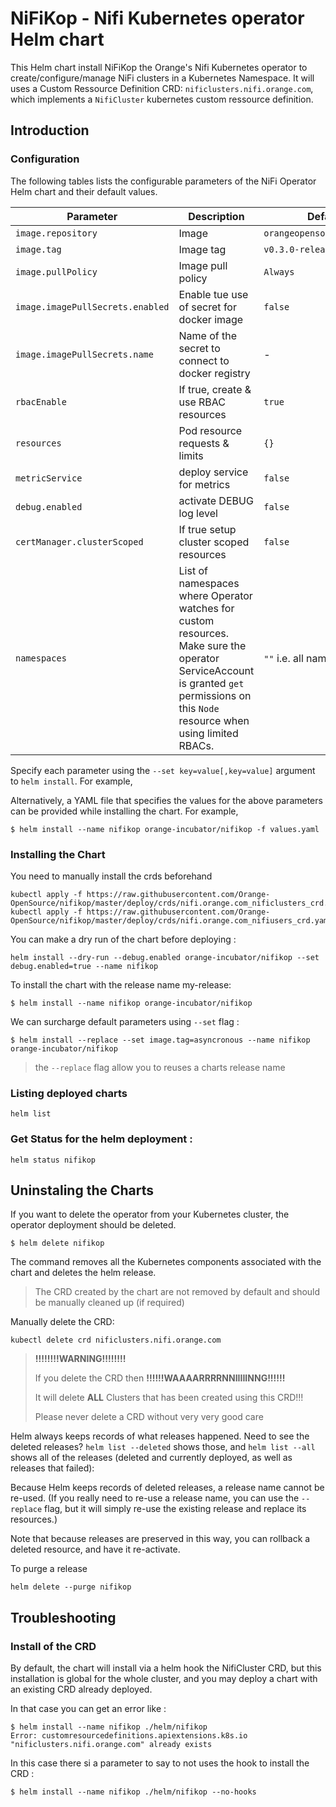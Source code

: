 # NiFiKop - Nifi Kubernetes operator Helm chart

This Helm chart install NiFiKop the Orange's Nifi Kubernetes operator to create/configure/manage NiFi 
clusters in a Kubernetes Namespace.
It will uses a Custom Ressource Definition CRD: `nificlusters.nifi.orange.com`, 
which implements a `NifiCluster` kubernetes custom ressource definition.

## Introduction

### Configuration

The following tables lists the configurable parameters of the NiFi Operator Helm chart and their default values.

| Parameter                        | Description                                      | Default                                   |
|----------------------------------|--------------------------------------------------|-------------------------------------------|
| `image.repository`               | Image                                            | `orangeopensource/nifikop`                |
| `image.tag`                      | Image tag                                        | `v0.3.0-release`                          |
| `image.pullPolicy`               | Image pull policy                                | `Always`                                  |
| `image.imagePullSecrets.enabled` | Enable tue use of secret for docker image        | `false`                                   |
| `image.imagePullSecrets.name`    | Name of the secret to connect to docker registry | -                                         |
| `rbacEnable`                     | If true, create & use RBAC resources             | `true`                                    |
| `resources`                      | Pod resource requests & limits                   | `{}`                                      |
| `metricService`                  | deploy service for metrics                       | `false`                                   |
| `debug.enabled`                  | activate DEBUG log level                         | `false`                                   |
| `certManager.clusterScoped`      | If true setup cluster scoped resources           | `false`                            |
| `namespaces`                     | List of namespaces where Operator watches for custom resources. Make sure the operator ServiceAccount is granted `get` permissions on this `Node` resource when using limited RBACs.| `""` i.e. all namespaces |

Specify each parameter using the `--set key=value[,key=value]` argument to `helm install`. For example,

Alternatively, a YAML file that specifies the values for the above parameters can be provided while installing the chart. For example,

```console
$ helm install --name nifikop orange-incubator/nifikop -f values.yaml
```

### Installing the Chart

You need to manually install the crds beforehand

```console
kubectl apply -f https://raw.githubusercontent.com/Orange-OpenSource/nifikop/master/deploy/crds/nifi.orange.com_nificlusters_crd.yaml
kubectl apply -f https://raw.githubusercontent.com/Orange-OpenSource/nifikop/master/deploy/crds/nifi.orange.com_nifiusers_crd.yaml
```

You can make a dry run of the chart before deploying :

```console 
helm install --dry-run --debug.enabled orange-incubator/nifikop --set debug.enabled=true --name nifikop
```

To install the chart with the release name my-release:

```console
$ helm install --name nifikop orange-incubator/nifikop
```

We can surcharge default parameters using `--set` flag :

```console
$ helm install --replace --set image.tag=asyncronous --name nifikop orange-incubator/nifikop
```

> the `--replace` flag allow you to reuses a charts release name


### Listing deployed charts

```
helm list
```

### Get Status for the helm deployment :

```
helm status nifikop
```

## Uninstaling the Charts

If you want to delete the operator from your Kubernetes cluster, the operator deployment 
should be deleted.

```
$ helm delete nifikop
```

The command removes all the Kubernetes components associated with the chart and deletes the helm release.

> The CRD created by the chart are not removed by default and should be manually cleaned up (if required)

Manually delete the CRD:

```
kubectl delete crd nificlusters.nifi.orange.com
```

> **!!!!!!!!WARNING!!!!!!!!**
>
> If you delete the CRD then **!!!!!!WAAAARRRRNNIIIIINNG!!!!!!**
>
> It will delete **ALL** Clusters that has been created using this CRD!!!
>
> Please never delete a CRD without very very good care


Helm always keeps records of what releases happened. Need to see the deleted releases? `helm list --deleted`
shows those, and `helm list --all` shows all of the releases (deleted and currently deployed, as well as releases that
failed):

Because Helm keeps records of deleted releases, a release name cannot be re-used. (If you really need to re-use a
release name, you can use the `--replace` flag, but it will simply re-use the existing release and replace its
resources.)

Note that because releases are preserved in this way, you can rollback a deleted resource, and have it re-activate.



To purge a release

```console
helm delete --purge nifikop
```


## Troubleshooting

### Install of the CRD

By default, the chart will install via a helm hook the NifiCluster CRD, but this installation is global for the whole
cluster, and you may deploy a chart with an existing CRD already deployed.

In that case you can get an error like :

```
$ helm install --name nifikop ./helm/nifikop
Error: customresourcedefinitions.apiextensions.k8s.io "nificlusters.nifi.orange.com" already exists
```

In this case there si a parameter to say to not uses the hook to install the CRD :

```
$ helm install --name nifikop ./helm/nifikop --no-hooks
```